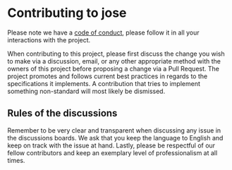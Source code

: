 # Contributing to jose

Please note we have a [code of conduct][coc], please follow it in all your interactions with the
project.

When contributing to this project, please first discuss the change you wish to make via a discussion,
email, or any other appropriate method with the owners of this project before proposing a change 
via a Pull Request. The project promotes and follows current best practices in regards to the 
specifications it implements. A contribution that tries to implement something non-standard will most 
likely be dismissed.

## Rules of the discussions

Remember to be very clear and transparent when discussing any issue in the discussions boards. We
ask that you keep the language to English and keep on track with the issue at hand. Lastly, please
be respectful of our fellow contributors and keep an exemplary level of professionalism at all
times.

[coc]: https://github.com/panva/jose/blob/main/CODE_OF_CONDUCT.md
